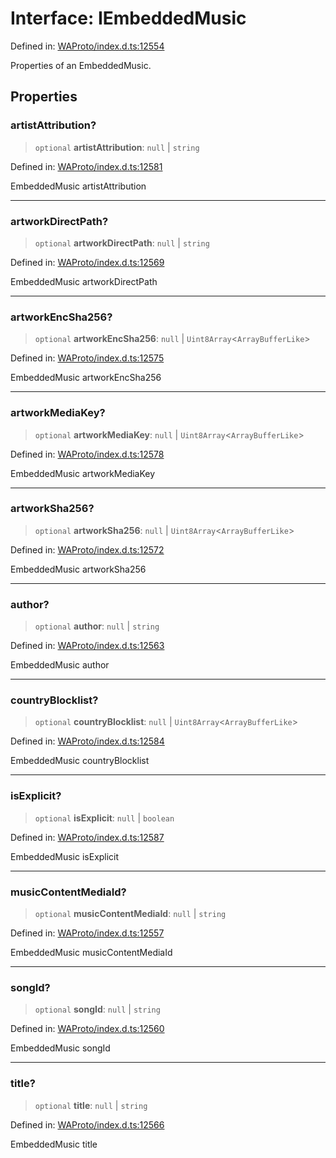 # Interface: IEmbeddedMusic

Defined in: [WAProto/index.d.ts:12554](https://github.com/Fokusdotid/Baileys/blob/86ad0f8078178c8586062ad3364a59e068f4b3b2/WAProto/index.d.ts#L12554)

Properties of an EmbeddedMusic.

## Properties

### artistAttribution?

> `optional` **artistAttribution**: `null` \| `string`

Defined in: [WAProto/index.d.ts:12581](https://github.com/Fokusdotid/Baileys/blob/86ad0f8078178c8586062ad3364a59e068f4b3b2/WAProto/index.d.ts#L12581)

EmbeddedMusic artistAttribution

***

### artworkDirectPath?

> `optional` **artworkDirectPath**: `null` \| `string`

Defined in: [WAProto/index.d.ts:12569](https://github.com/Fokusdotid/Baileys/blob/86ad0f8078178c8586062ad3364a59e068f4b3b2/WAProto/index.d.ts#L12569)

EmbeddedMusic artworkDirectPath

***

### artworkEncSha256?

> `optional` **artworkEncSha256**: `null` \| `Uint8Array`\<`ArrayBufferLike`\>

Defined in: [WAProto/index.d.ts:12575](https://github.com/Fokusdotid/Baileys/blob/86ad0f8078178c8586062ad3364a59e068f4b3b2/WAProto/index.d.ts#L12575)

EmbeddedMusic artworkEncSha256

***

### artworkMediaKey?

> `optional` **artworkMediaKey**: `null` \| `Uint8Array`\<`ArrayBufferLike`\>

Defined in: [WAProto/index.d.ts:12578](https://github.com/Fokusdotid/Baileys/blob/86ad0f8078178c8586062ad3364a59e068f4b3b2/WAProto/index.d.ts#L12578)

EmbeddedMusic artworkMediaKey

***

### artworkSha256?

> `optional` **artworkSha256**: `null` \| `Uint8Array`\<`ArrayBufferLike`\>

Defined in: [WAProto/index.d.ts:12572](https://github.com/Fokusdotid/Baileys/blob/86ad0f8078178c8586062ad3364a59e068f4b3b2/WAProto/index.d.ts#L12572)

EmbeddedMusic artworkSha256

***

### author?

> `optional` **author**: `null` \| `string`

Defined in: [WAProto/index.d.ts:12563](https://github.com/Fokusdotid/Baileys/blob/86ad0f8078178c8586062ad3364a59e068f4b3b2/WAProto/index.d.ts#L12563)

EmbeddedMusic author

***

### countryBlocklist?

> `optional` **countryBlocklist**: `null` \| `Uint8Array`\<`ArrayBufferLike`\>

Defined in: [WAProto/index.d.ts:12584](https://github.com/Fokusdotid/Baileys/blob/86ad0f8078178c8586062ad3364a59e068f4b3b2/WAProto/index.d.ts#L12584)

EmbeddedMusic countryBlocklist

***

### isExplicit?

> `optional` **isExplicit**: `null` \| `boolean`

Defined in: [WAProto/index.d.ts:12587](https://github.com/Fokusdotid/Baileys/blob/86ad0f8078178c8586062ad3364a59e068f4b3b2/WAProto/index.d.ts#L12587)

EmbeddedMusic isExplicit

***

### musicContentMediaId?

> `optional` **musicContentMediaId**: `null` \| `string`

Defined in: [WAProto/index.d.ts:12557](https://github.com/Fokusdotid/Baileys/blob/86ad0f8078178c8586062ad3364a59e068f4b3b2/WAProto/index.d.ts#L12557)

EmbeddedMusic musicContentMediaId

***

### songId?

> `optional` **songId**: `null` \| `string`

Defined in: [WAProto/index.d.ts:12560](https://github.com/Fokusdotid/Baileys/blob/86ad0f8078178c8586062ad3364a59e068f4b3b2/WAProto/index.d.ts#L12560)

EmbeddedMusic songId

***

### title?

> `optional` **title**: `null` \| `string`

Defined in: [WAProto/index.d.ts:12566](https://github.com/Fokusdotid/Baileys/blob/86ad0f8078178c8586062ad3364a59e068f4b3b2/WAProto/index.d.ts#L12566)

EmbeddedMusic title

